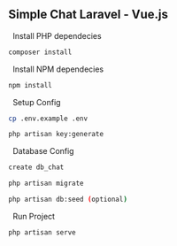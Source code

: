 ## Simple Chat Laravel - Vue.js


&nbsp; Install PHP dependecies
```bash
composer install
```

&nbsp; Install NPM dependecies
```bash
npm install
```

&nbsp; Setup Config
```bash
cp .env.example .env

php artisan key:generate
```

&nbsp; Database Config
```bash
create db_chat

php artisan migrate

php artisan db:seed (optional)
```

&nbsp; Run Project
```bash
php artisan serve
```
